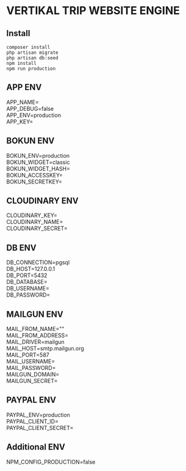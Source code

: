 # VERTIKAL TRIP WEBSITE ENGINE

## Install

```
composer install  
php artisan migrate  
php artisan db:seed 
npm install  
npm run production
```

## APP ENV

APP_NAME=  
APP_DEBUG=false  
APP_ENV=production  
APP_KEY=  

## BOKUN ENV

BOKUN_ENV=production  
BOKUN_WIDGET=classic  
BOKUN_WIDGET_HASH=  
BOKUN_ACCESSKEY=  
BOKUN_SECRETKEY=  

## CLOUDINARY ENV

CLOUDINARY_KEY=  
CLOUDINARY_NAME=  
CLOUDINARY_SECRET=  

## DB ENV

DB_CONNECTION=pgsql  
DB_HOST=127.0.0.1  
DB_PORT=5432  
DB_DATABASE=  
DB_USERNAME=  
DB_PASSWORD=   

## MAILGUN ENV

MAIL_FROM_NAME=""  
MAIL_FROM_ADDRESS=  
MAIL_DRIVER=mailgun  
MAIL_HOST=smtp.mailgun.org  
MAIL_PORT=587  
MAIL_USERNAME=  
MAIL_PASSWORD=  
MAILGUN_DOMAIN=  
MAILGUN_SECRET=  

## PAYPAL ENV

PAYPAL_ENV=production  
PAYPAL_CLIENT_ID=  
PAYPAL_CLIENT_SECRET=  

## Additional ENV

NPM_CONFIG_PRODUCTION=false  

